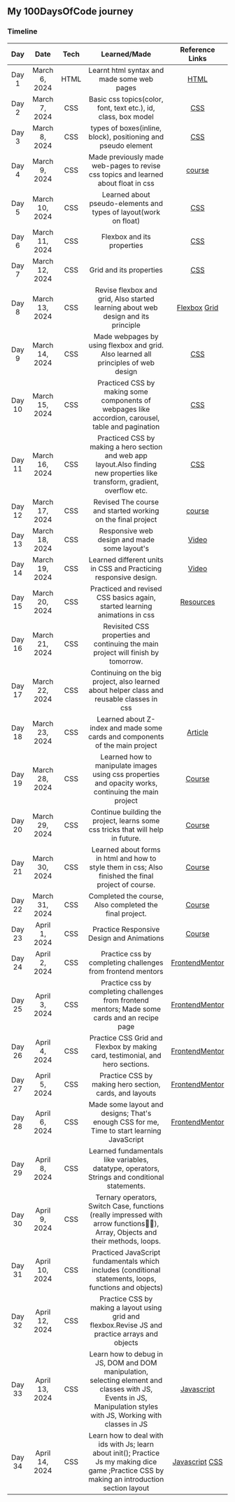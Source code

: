 ## My 100DaysOfCode journey

### Timeline

| **Day** |    **Date**    | **Tech** |                                                       **Learned/Made**                                                        |                                                   **Reference Links**                                                   |
| :-----: | :------------: | :------: | :---------------------------------------------------------------------------------------------------------------------------: | :---------------------------------------------------------------------------------------------------------------------: |
|  Day 1  | March 6, 2024  |   HTML   |                                          Learnt html syntax and made some web pages                                           |  [HTML](https://www.udemy.com/course/design-and-develop-a-killer-website-with-html5-and-css3/?couponCode=ST12MT030524)  |
|  Day 2  | March 7, 2024  |   CSS    |                                Basic css topics(color, font, text etc.), id, class, box model                                 |  [CSS](https://www.udemy.com/course/design-and-develop-a-killer-website-with-html5-and-css3/?couponCode=ST12MT030524)   |
|  Day 3  | March 8, 2024  |   CSS    |                                 types of boxes(inline, block), positioning and pseudo element                                 |  [CSS](https://www.udemy.com/course/design-and-develop-a-killer-website-with-html5-and-css3/?couponCode=ST12MT030524)   |
|  Day 4  | March 9, 2024  |   CSS    |                      Made previously made web-pages to revise css topics and learned about float in css                       | [course](https://www.udemy.com/course/design-and-develop-a-killer-website-with-html5-and-css3/?couponCode=ST12MT030524) |
|  Day 5  | March 10, 2024 |   CSS    |                               Learned about pseudo-elements and types of layout(work on float)                                |  [CSS](https://www.udemy.com/course/design-and-develop-a-killer-website-with-html5-and-css3/?couponCode=ST12MT030524)   |
|  Day 6  | March 11, 2024 |   CSS    |                                                  Flexbox and its properties                                                   |  [CSS](https://www.udemy.com/course/design-and-develop-a-killer-website-with-html5-and-css3/?couponCode=ST12MT030524)   |
|  Day 7  | March 12, 2024 |   CSS    |                                                    Grid and its properties                                                    |  [CSS](https://www.udemy.com/course/design-and-develop-a-killer-website-with-html5-and-css3/?couponCode=ST12MT030524)   |
|  Day 8  | March 13, 2024 |   CSS    |                       Revise flexbox and grid, Also started learning about web design and its principle                       |                         [Flexbox](https://flexboxfroggy.com) [Grid](https://cssgridgarden.com)                          |
|  Day 9  | March 14, 2024 |   CSS    |                      Made webpages by using flexbox and grid. Also learned all principles of web design                       |  [CSS](https://www.udemy.com/course/design-and-develop-a-killer-website-with-html5-and-css3/?couponCode=ST12MT030524)   |
| Day 10  | March 15, 2024 |   CSS    |              Practiced CSS by making some components of webpages like accordion, carousel, table and pagination               |  [CSS](https://www.udemy.com/course/design-and-develop-a-killer-website-with-html5-and-css3/?couponCode=ST12MT030524)   |
| Day 11  | March 16, 2024 |   CSS    | Practiced CSS by making a hero section and web app layout.Also finding new properties like transform, gradient, overflow etc. |  [CSS](https://www.udemy.com/course/design-and-develop-a-killer-website-with-html5-and-css3/?couponCode=ST12MT030524)   |
| Day 12  | March 17, 2024 |   CSS    |                                  Revised The course and started working on the final project                                  | [course](https://www.udemy.com/course/design-and-develop-a-killer-website-with-html5-and-css3/?couponCode=ST12MT030524) |
| Day 13  | March 18, 2024 |   CSS    |                                         Responsive web design and made some layout's                                          |                                  [Video](https://www.youtube.com/watch?v=K24lUqcT0Ms)                                   |
| Day 14  | March 19, 2024 |   CSS    |                               Learned different units in CSS and Practicing responsive design.                                |                                  [Video](https://www.youtube.com/watch?v=K24lUqcT0Ms)                                   |
| Day 15  | March 20, 2024 |   CSS    |                          Practiced and revised CSS basics again, started learning animations in css                           |                                [Resources](https://www.youtube.com/watch?v=SgmNxE9lWcY)                                 |
| Day 16  | March 21, 2024 |   CSS    |                       Revisited CSS properties and continuing the main project will finish by tomorrow.                       |                                                                                                                         |
| Day 17  | March 22, 2024 |   CSS    |                  Continuing on the big project, also learned about helper class and reusable classes in css                   |                                                                                                                         |
| Day 18  | March 23, 2024 |   CSS    |                         Learned about Z-index and made some cards and components of the main project                          |                             [Article](https://css-tricks.com/almanac/properties/z/z-index/)                             |
| Day 19  | March 28, 2024 |   CSS    |             Learned how to manipulate images using css properties and opacity works, continuing the main project              | [Course](https://www.udemy.com/course/design-and-develop-a-killer-website-with-html5-and-css3/?couponCode=ST12MT030524) |
| Day 20  | March 29, 2024 |   CSS    |                        Continue building the project, learns some css tricks that will help in future.                        | [Course](https://www.udemy.com/course/design-and-develop-a-killer-website-with-html5-and-css3/?couponCode=ST12MT030524) |
| Day 21  | March 30, 2024 |   CSS    |             Learned about forms in html and how to style them in css; Also finished the final project of course.              | [Course](https://www.udemy.com/course/design-and-develop-a-killer-website-with-html5-and-css3/?couponCode=ST12MT030524) |
| Day 22  | March 31, 2024 |   CSS    |                                    Completed the course, Also completed the final project.                                    | [Course](https://www.udemy.com/course/design-and-develop-a-killer-website-with-html5-and-css3/?couponCode=ST12MT030524) |
| Day 23  | April 1, 2024  |   CSS    |                                           Practice Responsive Design and Animations                                           | [Course](https://www.udemy.com/course/design-and-develop-a-killer-website-with-html5-and-css3/?couponCode=ST12MT030524) |
| Day 24  | April 2, 2024  |   CSS    |                                  Practice css by completing challenges from frontend mentors                                  |                                    [FrontendMentor](https://www.frontendmentor.io/)                                     |
| Day 25  | April 3, 2024  |   CSS    |                Practice css by completing challenges from frontend mentors; Made some cards and an recipe page                |                                    [FrontendMentor](https://www.frontendmentor.io/)                                     |
| Day 26  | April 4, 2024  |   CSS    |                         Practice CSS Grid and Flexbox by making card, testimonial, and hero sections.                         |                                    [FrontendMentor](https://www.frontendmentor.io/)                                     |
| Day 27  | April 5, 2024  |   CSS    |                                    Practice CSS by making hero section, cards, and layouts                                    |                                    [FrontendMentor](https://www.frontendmentor.io/)                                     |
| Day 28  | April 6, 2024  |   CSS    |                   Made some layout and designs; That's enough CSS for me, Time to start learning JavaScript                   |                                    [FrontendMentor](https://www.frontendmentor.io/)                                     |
| Day 29  | April 8, 2024  |   CSS    |                 Learned fundamentals like variables, datatype, operators, Strings and conditional statements.                 |                                                                                                                         |
| Day 30  | April 9, 2024  |   CSS    | Ternary operators, Switch Case, functions (really impressed with arrow functions👌🏻), Array, Objects and their methods, loops. |                                                                                                                         |
| Day 31  | April 10, 2024 |   CSS    |            Practiced JavaScript fundamentals which includes (conditional statements, loops, functions and objects)            |                                                                                                                         |
| Day 32  | April 12, 2024 |   CSS    |               Practice CSS by making a layout using grid and flexbox.Revise JS and practice arrays and objects                |                                                                                                                         |
| Day 33  | April 13, 2024 |   CSS    |               Learn how to debug in JS, DOM and DOM manipulation, selecting element and classes with JS, Events in JS, Manipulation styles with JS, Working with classes in JS                |                    [Javascript](https://javascript.info/)                                                                                                     |
| Day 34  | April 14, 2024 |   CSS    |              Learn how to deal with ids with Js; learn about init(); Practice Js my making dice game ;Practice CSS by making an introduction section layout | [Javascript](https://javascript.info/) [CSS](https://www.frontendmentor.io/) | 
    
